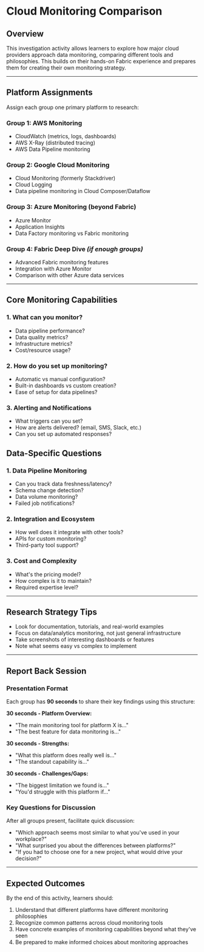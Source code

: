 # Cloud Monitoring Comparison

## Overview

This investigation activity allows learners to explore how major cloud providers approach data monitoring, comparing different tools and philosophies. This builds on their hands-on Fabric experience and prepares them for creating their own monitoring strategy.

---

## Platform Assignments

Assign each group one primary platform to research:

### Group 1: AWS Monitoring

- CloudWatch (metrics, logs, dashboards)
- AWS X-Ray (distributed tracing)
- AWS Data Pipeline monitoring

### Group 2: Google Cloud Monitoring

- Cloud Monitoring (formerly Stackdriver)
- Cloud Logging
- Data pipeline monitoring in Cloud Composer/Dataflow

### Group 3: Azure Monitoring (beyond Fabric)

- Azure Monitor
- Application Insights  
- Data Factory monitoring vs Fabric monitoring

### Group 4: Fabric Deep Dive *(if enough groups)*

- Advanced Fabric monitoring features
- Integration with Azure Monitor
- Comparison with other Azure data services

---

## Core Monitoring Capabilities

### 1. What can you monitor?

- Data pipeline performance?
- Data quality metrics?
- Infrastructure metrics?
- Cost/resource usage?

### 2. How do you set up monitoring?

- Automatic vs manual configuration?
- Built-in dashboards vs custom creation?
- Ease of setup for data pipelines?

### 3. Alerting and Notifications

- What triggers can you set?
- How are alerts delivered? (email, SMS, Slack, etc.)
- Can you set up automated responses?

## Data-Specific Questions

### 1. Data Pipeline Monitoring

- Can you track data freshness/latency?
- Schema change detection?
- Data volume monitoring?
- Failed job notifications?

### 2. Integration and Ecosystem

- How well does it integrate with other tools?
- APIs for custom monitoring?
- Third-party tool support?

### 3. Cost and Complexity

- What's the pricing model?
- How complex is it to maintain?
- Required expertise level?

---

## Research Strategy Tips

- Look for documentation, tutorials, and real-world examples
- Focus on data/analytics monitoring, not just general infrastructure
- Take screenshots of interesting dashboards or features
- Note what seems easy vs complex to implement

---

## Report Back Session

### Presentation Format

Each group has **90 seconds** to share their key findings using this structure:

**30 seconds - Platform Overview:**

- "The main monitoring tool for platform X is..."
- "The best feature for data monitoring is..."

**30 seconds - Strengths:**

- "What this platform does really well is..."
- "The standout capability is..."

**30 seconds - Challenges/Gaps:**

- "The biggest limitation we found is..."
- "You'd struggle with this platform if..."

### Key Questions for Discussion

After all groups present, facilitate quick discussion:

- "Which approach seems most similar to what you've used in your workplace?"
- "What surprised you about the differences between platforms?"
- "If you had to choose one for a new project, what would drive your decision?"

---

## Expected Outcomes

By the end of this activity, learners should:

1. Understand that different platforms have different monitoring philosophies
2. Recognize common patterns across cloud monitoring tools  
3. Have concrete examples of monitoring capabilities beyond what they've seen
4. Be prepared to make informed choices about monitoring approaches
